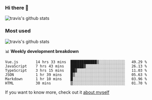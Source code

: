 ### Hi there 👋

<!--
**HondryTravis/HondryTravis** is a ✨ _special_ ✨ repository because its `README.md` (this file) appears on your GitHub profile.

Here are some ideas to get you started:

- 🔭 I’m currently working on ...
- 🌱 I’m currently learning ...
- 👯 I’m looking to collaborate on ...
- 🤔 I’m looking for help with ...
- 💬 Ask me about ...
- 📫 How to reach me: ...
- 😄 Pronouns: ...
- ⚡ Fun fact: ...
-->

![travis's github stats](https://github-readme-stats.vercel.app/api?username=HondryTravis&hide=stars)
### Most used
![travis's github stats](https://github-readme-stats.anuraghazra1.vercel.app/api/top-langs/?username=HondryTravis&layout=compact&hide_title=true)

📊 **Weekly development breakdown**

<!--START_SECTION:waka-->

```text
Vue.js        14 hrs 33 mins  ████████████▒░░░░░░░░░░░░   49.29 %
JavaScript    7 hrs 43 mins   ██████▓░░░░░░░░░░░░░░░░░░   26.13 %
TypeScript    3 hrs 15 mins   ██▓░░░░░░░░░░░░░░░░░░░░░░   11.03 %
JSON          1 hr 39 mins    █▒░░░░░░░░░░░░░░░░░░░░░░░   05.63 %
Markdown      1 hr 10 mins    █░░░░░░░░░░░░░░░░░░░░░░░░   03.96 %
HTML          30 mins         ▒░░░░░░░░░░░░░░░░░░░░░░░░   01.70 %
```

<!--END_SECTION:waka-->

If you want to know more, check out it [about myself](https://hondrytravis.github.io/)
